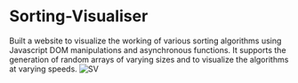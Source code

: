 # Sorting-Visualiser
Built a website to visualize the working of various sorting algorithms using Javascript DOM manipulations and asynchronous functions. It supports the generation of random arrays of varying sizes and to visualize the algorithms at varying speeds.
![SV](https://user-images.githubusercontent.com/45733974/133255268-2defc8a2-438c-4816-be25-713198b8f182.png)
